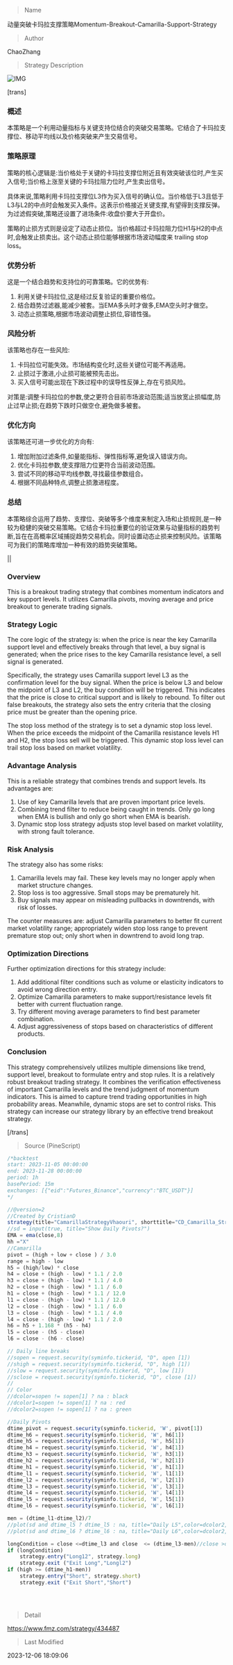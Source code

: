 
> Name

动量突破卡玛拉支撑策略Momentum-Breakout-Camarilla-Support-Strategy

> Author

ChaoZhang

> Strategy Description

![IMG](https://www.fmz.com/upload/asset/1f8f825fa93d95296d8.png)

[trans]

### 概述

本策略是一个利用动量指标与关键支持位结合的突破交易策略。它结合了卡玛拉支撑位、移动平均线以及价格突破来产生交易信号。

### 策略原理

策略的核心逻辑是:当价格处于关键的卡玛拉支撑位附近且有效突破该位时,产生买入信号;当价格上涨至关键的卡玛拉阻力位时,产生卖出信号。

具体来说,策略利用卡玛拉支撑位L3作为买入信号的确认位。当价格低于L3且低于L3与L2的中点时会触发买入条件。这表示价格接近关键支撑,有望得到支撑反弹。为过滤假突破,策略还设置了进场条件:收盘价要大于开盘价。

策略的止损方式则是设定了动态止损位。当价格超过卡玛拉阻力位H1与H2的中点时,会触发止损卖出。这个动态止损位能够根据市场波动幅度来 trailing stop loss。

### 优势分析

这是一个结合趋势和支持位的可靠策略。它的优势有:

1. 利用关键卡玛拉位,这是经过反复验证的重要价格位。
2. 结合趋势过滤器,能减少被套。当EMA多头时才做多,EMA空头时才做空。
3. 动态止损策略,根据市场波动调整止损位,容错性强。

### 风险分析

该策略也存在一些风险:

1. 卡玛拉位可能失效。市场结构变化时,这些关键位可能不再适用。
2. 止损过于激进,小止损可能被预先击出。
3. 买入信号可能出现在下跌过程中的误导性反弹上,存在亏损风险。

对策是:调整卡玛拉位的参数,使之更符合目前市场波动范围;适当放宽止损幅度,防止过早止损;在趋势下跌时只做空仓,避免做多被套。

### 优化方向  

该策略还可进一步优化的方向有:

1. 增加附加过滤条件,如量能指标、弹性指标等,避免误入错误方向。
2. 优化卡玛拉参数,使支撑阻力位更符合当前波动范围。
3. 尝试不同的移动平均线参数,寻找最佳参数组合。 
4. 根据不同品种特点,调整止损激进程度。

### 总结

本策略综合运用了趋势、支撑位、突破等多个维度来制定入场和止损规则,是一种较为稳健的突破交易策略。它结合卡玛拉重要位的验证效果与动量指标的趋势判断,旨在在高概率区域捕捉趋势交易机会。同时设置动态止损来控制风险。该策略可为我们的策略库增加一种有效的趋势突破策略。

||

### Overview  

This is a breakout trading strategy that combines momentum indicators and key support levels. It utilizes Camarilla pivots, moving average and price breakout to generate trading signals.  

### Strategy Logic  

The core logic of the strategy is: when the price is near the key Camarilla support level and effectively breaks through that level, a buy signal is generated; when the price rises to the key Camarilla resistance level, a sell signal is generated.   

Specifically, the strategy uses Camarilla support level L3 as the confirmation level for the buy signal. When the price is below L3 and below the midpoint of L3 and L2, the buy condition will be triggered. This indicates that the price is close to critical support and is likely to rebound. To filter out false breakouts, the strategy also sets the entry criteria that the closing price must be greater than the opening price.

The stop loss method of the strategy is to set a dynamic stop loss level. When the price exceeds the midpoint of the Camarilla resistance levels H1 and H2, the stop loss sell will be triggered. This dynamic stop loss level can trail stop loss based on market volatility.

### Advantage Analysis

This is a reliable strategy that combines trends and support levels. Its advantages are:  

1. Use of key Camarilla levels that are proven important price levels.  
2. Combining trend filter to reduce being caught in trends. Only go long when EMA is bullish and only go short when EMA is bearish.   
3. Dynamic stop loss strategy adjusts stop level based on market volatility, with strong fault tolerance.   

### Risk Analysis   

The strategy also has some risks:   

1. Camarilla levels may fail. These key levels may no longer apply when market structure changes. 
2. Stop loss is too aggressive. Small stops may be prematurely hit.  
3. Buy signals may appear on misleading pullbacks in downtrends, with risk of losses.   

The counter measures are: adjust Camarilla parameters to better fit current market volatility range; appropriately widen stop loss range to prevent premature stop out; only short when in downtrend to avoid long trap.

### Optimization Directions   

Further optimization directions for this strategy include:   

1. Add additional filter conditions such as volume or elasticity indicators to avoid wrong direction entry.   
2. Optimize Camarilla parameters to make support/resistance levels fit better with current fluctuation range.   
3. Try different moving average parameters to find best parameter combination.    
4. Adjust aggressiveness of stops based on characteristics of different products.  

### Conclusion   

This strategy comprehensively utilizes multiple dimensions like trend, support level, breakout to formulate entry and stop rules. It is a relatively robust breakout trading strategy. It combines the verification effectiveness of important Camarilla levels and the trend judgment of momentum indicators. This is aimed to capture trend trading opportunities in high probability areas. Meanwhile, dynamic stops are set to control risks. This strategy can increase our strategy library by an effective trend breakout strategy.  

[/trans]



> Source (PineScript)

``` javascript
/*backtest
start: 2023-11-05 00:00:00
end: 2023-11-28 00:00:00
period: 1h
basePeriod: 15m
exchanges: [{"eid":"Futures_Binance","currency":"BTC_USDT"}]
*/

//@version=2
//Created by CristianD
strategy(title="CamarillaStrategyVhaouri", shorttitle="CD_Camarilla_StrategyV1", overlay=true) 
//sd = input(true, title="Show Daily Pivots?")
EMA = ema(close,8)
hh ="X"
//Camarilla
pivot = (high + low + close ) / 3.0 
range = high - low
h5 = (high/low) * close 
h4 = close + (high - low) * 1.1 / 2.0
h3 = close + (high - low) * 1.1 / 4.0
h2 = close + (high - low) * 1.1 / 6.0
h1 = close + (high - low) * 1.1 / 12.0
l1 = close - (high - low) * 1.1 / 12.0
l2 = close - (high - low) * 1.1 / 6.0
l3 = close - (high - low) * 1.1 / 4.0
l4 = close - (high - low) * 1.1 / 2.0
h6 = h5 + 1.168 * (h5 - h4) 
l5 = close - (h5 - close)
l6 = close - (h6 - close)

// Daily line breaks
//sopen = request.security(syminfo.tickerid, "D", open [1])
//shigh = request.security(syminfo.tickerid, "D", high [1])
//slow = request.security(syminfo.tickerid, "D", low [1])
//sclose = request.security(syminfo.tickerid, "D", close [1])
//
// Color
//dcolor=sopen != sopen[1] ? na : black
//dcolor1=sopen != sopen[1] ? na : red
//dcolor2=sopen != sopen[1] ? na : green

//Daily Pivots 
dtime_pivot = request.security(syminfo.tickerid, 'W', pivot[1]) 
dtime_h6 = request.security(syminfo.tickerid, 'W', h6[1]) 
dtime_h5 = request.security(syminfo.tickerid, 'W', h5[1]) 
dtime_h4 = request.security(syminfo.tickerid, 'W', h4[1]) 
dtime_h3 = request.security(syminfo.tickerid, 'W', h3[1]) 
dtime_h2 = request.security(syminfo.tickerid, 'W', h2[1]) 
dtime_h1 = request.security(syminfo.tickerid, 'W', h1[1]) 
dtime_l1 = request.security(syminfo.tickerid, 'W', l1[1]) 
dtime_l2 = request.security(syminfo.tickerid, 'W', l2[1]) 
dtime_l3 = request.security(syminfo.tickerid, 'W', l3[1]) 
dtime_l4 = request.security(syminfo.tickerid, 'W', l4[1]) 
dtime_l5 = request.security(syminfo.tickerid, 'W', l5[1]) 
dtime_l6 = request.security(syminfo.tickerid, 'W', l6[1]) 

men = (dtime_l1-dtime_l2)/7
//plot(sd and dtime_l5 ? dtime_l5 : na, title="Daily L5",color=dcolor2, linewidth=2)
//plot(sd and dtime_l6 ? dtime_l6 : na, title="Daily L6",color=dcolor2, linewidth=2)

longCondition = close <=dtime_l3 and close  <= (dtime_l3-men)//close >dtime_h4 and open < dtime_h4 and EMA < close
if (longCondition)
    strategy.entry("Long12", strategy.long)
    strategy.exit ("Exit Long","Longl2") 
if (high >= (dtime_h1-men))
    strategy.entry("Short", strategy.short)
    strategy.exit ("Exit Short","Short")
  

    

```

> Detail

https://www.fmz.com/strategy/434487

> Last Modified

2023-12-06 18:09:06
